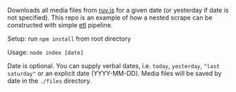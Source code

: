 Downloads all media files from [ruv.is](http://ruv.is/sarpurinn) for a given date (or yesterday if date is not specified).   This repo is an example of how a nested scrape can be constructed with simple [etl](https://www.npmjs.com/package/etl) pipeline.

Setup:
run `npm install` from root directory

Usage:
`node index [date]`

Date is optional.  You can supply verbal dates, i.e. `today`, `yesterday`, `"last saturday"` or an explicit date (YYYY-MM-DD).  Media files will be saved by date in the `./files` directory.